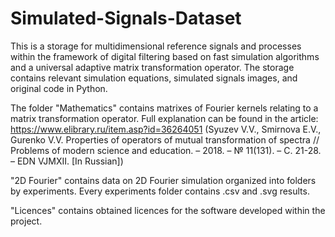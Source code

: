 # Simulated-Signals-Dataset

This is a storage for multidimensional reference signals and processes within the framework of digital filtering based on fast simulation algorithms and a universal adaptive matrix transformation operator. The storage contains relevant simulation equations, simulated signals images, and original code in Python.

The folder "Mathematics" contains matrixes of Fourier kernels relating to a matrix transformation operator. 
Full explanation can be found in the article:
https://www.elibrary.ru/item.asp?id=36264051
(Syuzev V.V., Smirnova E.V., Gurenko V.V. Properties of operators of mutual transformation of spectra // Problems of modern science and education. – 2018. – № 11(131). – С. 21-28. – EDN VJMXII. [In Russian])


"2D Fourier" contains data on 2D Fourier simulation organized into folders by experiments. Every experiments folder contains .csv and .svg results.

"Licences" contains obtained licences for the software developed within the project.
